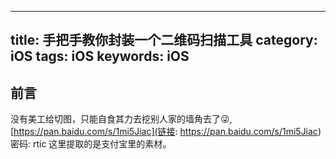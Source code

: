 
---
title: 手把手教你封装一个二维码扫描工具
category: iOS
tags: iOS
keywords: iOS
---

## 前言
没有美工给切图，只能自食其力去挖别人家的墙角去了😜,[https://pan.baidu.com/s/1mi5Jiac](链接: https://pan.baidu.com/s/1mi5Jiac)密码: rtic 这里提取的是支付宝里的素材。


